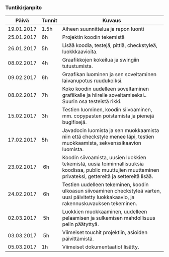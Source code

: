 ### Tuntikirjanpito
Päivä | Tunnit | Kuvaus
--------------- | ----- | ------
19.01.2017 | 1.5h | Aiheen suunnittelua ja repon luonti
25.01.2017| 6h | Projektin koodin tekemistä
26.01.2017| 5h | Lisää koodia, testejä, pittiä, checkstyleä, luokkkaavioita.
08.02.2017 | 4h | Graafikkojen kokeilua ja swingiin tutustumista.
09.02.2017 | 6h | Graafikan luominen ja sen soveltaminen laivanupotus ruudukoiksi.
08.02.2017 | 7h | Koko koodin uudelleen soveltaminen grafiikalle ja hiirelle soveltamiseksi.. Suurin osa testeistä rikki.
15.02.2017 | 3h | Testien luominen, koodin siivoaminen, mm. copypasten poistamista ja pienejä bugifixejä.
17.02.2017 | 5h | Javadocin luomista ja sen muokkaamista niin että checkstyle menee läpi, testien muokkaamista, sekvenssikaavion luomista.
23.02.2017 | 6h | Koodin siivoamista, uusien luokkien tekemistä, uusia toiminnallisuuksia koodissa, public muuttujien muuttaminen privateksi, gettereitä ja settereitä lisää.
24.02.2017 | 6h | Testien uudelleen tekeminen, koodin ulkoasun siivoaminen checkstyleä varten, uusi päivitetty luokkakaavio, ja rakennuskuvauksen tekeminen.
02.03.2017 | 5h | Luokkien muokkaaminen, uudelleen pelaamisen ja sulkemisen mahdollisuus pelin päätyttyä.
03.03.2017 | 5h | Viimeiset touchit projektiin, asioiden päivittämistä.
05.03.2017 | 1h | Viimeiset dokumentaatiot lisätty.
